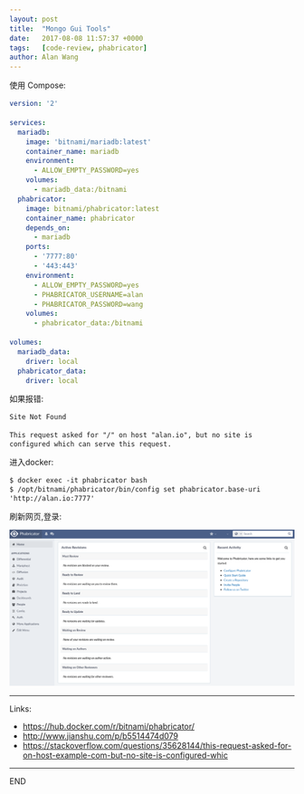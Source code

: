 ```yaml
---
layout: post
title:  "Mongo Gui Tools"
date:   2017-08-08 11:57:37 +0000
tags:   [code-review, phabricator]
author: Alan Wang
---
```


使用 Compose:

```yml
version: '2'

services:
  mariadb:
    image: 'bitnami/mariadb:latest'
    container_name: mariadb
    environment:
      - ALLOW_EMPTY_PASSWORD=yes
    volumes:
      - mariadb_data:/bitnami
  phabricator:
    image: bitnami/phabricator:latest
    container_name: phabricator
    depends_on:
      - mariadb
    ports:
      - '7777:80'
      - '443:443'
    environment:
      - ALLOW_EMPTY_PASSWORD=yes
      - PHABRICATOR_USERNAME=alan
      - PHABRICATOR_PASSWORD=wang
    volumes:
      - phabricator_data:/bitnami

volumes:
  mariadb_data:
    driver: local
  phabricator_data:
    driver: local
```

如果报错:

```
Site Not Found

This request asked for "/" on host "alan.io", but no site is configured which can serve this request.
```

进入docker:
```
$ docker exec -it phabricator bash
$ /opt/bitnami/phabricator/bin/config set phabricator.base-uri 'http://alan.io:7777'
```

刷新网页,登录:

![](./resources/2017-08-08-phabricator/dashboard.png)


---
Links:
- https://hub.docker.com/r/bitnami/phabricator/
- http://www.jianshu.com/p/b5514474d079
- https://stackoverflow.com/questions/35628144/this-request-asked-for-on-host-example-com-but-no-site-is-configured-whic

---
END
